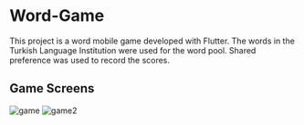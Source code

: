 # Word-Game
This project is a word mobile game developed with Flutter. The words in the Turkish Language Institution were used for the word pool. Shared preference was used to record the scores.

## Game Screens
![game](https://github.com/umuutguler/Word-Game/assets/74297248/07242bc5-aedf-4784-872f-10548864df2f) ![game2](https://github.com/umuutguler/Word-Game/assets/74297248/b549c9a1-a243-4b11-a6b4-650649df2b4c)
